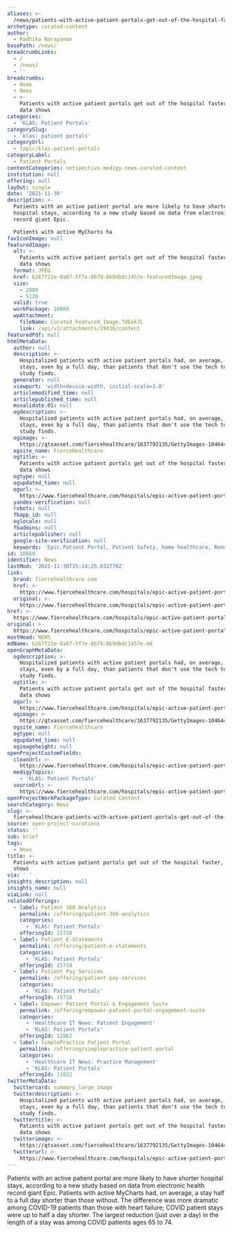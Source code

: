 ```yaml
---
aliases: >-
  /news/patients-with-active-patient-portals-get-out-of-the-hospital-faster-epic-data-shows
archetype: curated-content
author:
  - Radhika Narayanan
basePath: /news/
breadcrumbLinks:
  - /
  - /news/
  - ''
breadcrumbs:
  - Home
  - News
  - >-
    Patients with active patient portals get out of the hospital faster, Epic
    data shows
categories:
  - 'KLAS: Patient Portals'
categorySlug:
  - 'klas: patient portals'
categoryUrl:
  - topic/klas-patient-portals
categoryLabel:
  - Patient Portals
contentCategories: netspective-medigy-news-curated-content
institution: null
offering: null
layOut: single
date: '2021-11-30'
description: >-
  Patients with an active patient portal are more likely to have shorter
  hospital stays, according to a new study based on data from electronic health
  record giant Epic.

  Patients with active MyCharts ha
favIconImage: null
featuredImage:
  alt: >-
    Patients with active patient portals get out of the hospital faster, Epic
    data shows
  format: JPEG
  href: b267f21e-8a07-5f7e-8679-8b9dbdc1457e-featuredImage.jpeg
  size:
    - 2880
    - 5120
  valid: true
  workPackage: 10069
  wpAttachment:
    fileName: Curated_Featured_Image.TdEek7L
    link: /api/v3/attachments/19436/content
featuredPdf: null
htmlMetaData:
  author: null
  description: >-
    Hospitalized patients with active patient portals had, on average, shorter
    stays, even by a full day, than patients that don't use the tech tool, a new
    study finds.
  generator: null
  viewport: 'width=device-width, initial-scale=1.0'
  articlemodified_time: null
  articlepublished_time: null
  msvalidate.01: null
  ogdescription: >-
    Hospitalized patients with active patient portals had, on average, shorter
    stays, even by a full day, than patients that don't use the tech tool, a new
    study finds.
  ogimage: >-
    https://qtxasset.com/fiercehealthcare/1637792135/GettyImages-1046447804.jpg/GettyImages-1046447804.jpg?VersionId=Ow8Hx9zgN8GkVO2Yr1tBOCSt.TdEek7L
  ogsite_name: FierceHealthcare
  ogtitle: >-
    Patients with active patient portals get out of the hospital faster, Epic
    data shows
  ogtype: null
  ogupdated_time: null
  ogurl: >-
    https://www.fiercehealthcare.com/hospitals/epic-active-patient-portal-leads-to-early-discharge
  yandex-verification: null
  robots: null
  fbapp_id: null
  oglocale: null
  fbadmins: null
  articlepublisher: null
  google-site-verification: null
  keywords: 'Epic,Patient Portal, Patient Safety, home healthcare, Remote Monitoring,Tech'
id: 10069
identifier: News
lastMod: '2021-11-30T15:14:25.032770Z'
link:
  brand: fiercehealthcare.com
  href: >-
    https://www.fiercehealthcare.com/hospitals/epic-active-patient-portal-leads-to-early-discharge
  original: >-
    https://www.fiercehealthcare.com/hospitals/epic-active-patient-portal-leads-to-early-discharge
href: >-
  https://www.fiercehealthcare.com/hospitals/epic-active-patient-portal-leads-to-early-discharge
original: >-
  https://www.fiercehealthcare.com/hospitals/epic-active-patient-portal-leads-to-early-discharge
mastHead: NEWS
mdName: b267f21e-8a07-5f7e-8679-8b9dbdc1457e.md
openGraphMetaData:
  ogdescription: >-
    Hospitalized patients with active patient portals had, on average, shorter
    stays, even by a full day, than patients that don't use the tech tool, a new
    study finds.
  ogtitle: >-
    Patients with active patient portals get out of the hospital faster, Epic
    data shows
  ogurl: >-
    https://www.fiercehealthcare.com/hospitals/epic-active-patient-portal-leads-to-early-discharge
  ogimage: >-
    https://qtxasset.com/fiercehealthcare/1637792135/GettyImages-1046447804.jpg/GettyImages-1046447804.jpg?VersionId=Ow8Hx9zgN8GkVO2Yr1tBOCSt.TdEek7L
  ogsite_name: FierceHealthcare
  ogtype: null
  ogupdated_time: null
  ogimageheight: null
openProjectCustomFields:
  cleanUrl: >-
    https://www.fiercehealthcare.com/hospitals/epic-active-patient-portal-leads-to-early-discharge
  medigyTopics:
    - 'KLAS: Patient Portals'
  sourceUrl: >-
    https://www.fiercehealthcare.com/hospitals/epic-active-patient-portal-leads-to-early-discharge
openProjectWorkPackageType: Curated Content
searchCategory: News
slug: >-
  fiercehealthcare-patients-with-active-patient-portals-get-out-of-the-hospital-faster-epic-data-shows
source: open-project-curations
status: ''
sub: brief
tags:
  - News
title: >-
  Patients with active patient portals get out of the hospital faster, Epic data
  shows
via: ' '
insights_description: null
insights_name: null
viaLink: null
relatedOfferings:
  - label: Patient 360 Analytics
    permalink: /offering/patient-360-analytics
    categories:
      - 'KLAS: Patient Portals'
    offeringId: 15720
  - label: Patient E-Statements
    permalink: /offering/patient-e-statements
    categories:
      - 'KLAS: Patient Portals'
    offeringId: 15719
  - label: Patient Pay Services
    permalink: /offering/patient-pay-services
    categories:
      - 'KLAS: Patient Portals'
    offeringId: 15718
  - label: Empower Patient Portal & Engagement Suite
    permalink: /offering/empower-patient-portal-engagement-suite
    categories:
      - 'Healthcare IT News: Patient Engagement'
      - 'KLAS: Patient Portals'
    offeringId: 12862
  - label: SimplePractice Patient Portal
    permalink: /offering/simplepractice-patient-portal
    categories:
      - 'Healthcare IT News: Practice Management'
      - 'KLAS: Patient Portals'
    offeringId: 11022
twitterMetaData:
  twittercard: summary_large_image
  twitterdescription: >-
    Hospitalized patients with active patient portals had, on average, shorter
    stays, even by a full day, than patients that don't use the tech tool, a new
    study finds.
  twittertitle: >-
    Patients with active patient portals get out of the hospital faster, Epic
    data shows
  twitterimage: >-
    https://qtxasset.com/fiercehealthcare/1637792135/GettyImages-1046447804.jpg/GettyImages-1046447804.jpg?VersionId=Ow8Hx9zgN8GkVO2Yr1tBOCSt.TdEek7L
  twitterurl: >-
    https://www.fiercehealthcare.com/hospitals/epic-active-patient-portal-leads-to-early-discharge
---
```

<p>Patients with an active patient portal are more likely to have shorter hospital stays, according to a new study based on data from electronic health record giant Epic.
Patients with active MyCharts had, on average, a stay half to a full day shorter than those without.
The difference was more dramatic among COVID-19 patients than those with heart failure; COVID patient stays were up to half a day shorter.
The largest reduction (just over a day) in the length of a stay was among COVID patients ages 65 to 74.</p>